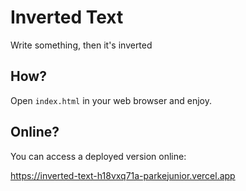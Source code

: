 # Inverted Text
Write something, then it's inverted

## How?
Open `index.html` in your web browser and enjoy.

## Online?
You can access a deployed version online:

https://inverted-text-h18vxq71a-parkejunior.vercel.app